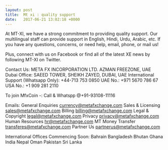```yaml
---
layout: post
title:  Mt xi : quality support 
date:   2017-06-21 13:02:18 +0000
---
```



At MT-XI, we have a strong commitment to providing quality support. Our multilingual staff can provide support in English, Hindi, Urdu, Arabic, etc. If you have any questions, concerns, or need help, email, phone, or mail us!

Plus, connect with us on Facebook or find all of the latest XE news by following MT-XI on Twitter.

Contact Us:
META FX INCORPORATION LTD.
AZMAN FREEZONE, UAE
Dubai Office: SAEED TOWER, SHEIKH ZAYED, DUBAI, UAE
International Support (Whatsapp Only): +44-713 753 0850
UAE No.: +971 5670 786 67
USA No.: +1 909 281 2110

To join MfxCoin -: Call & Whatspp @+91-93108-11116
 

Emails:
General Enquiries
currency@metafxchange.com
Sales & Licensing
sales@metafxchange.com
Billing
billing@metafxchange.com
Legal & Copyright
legal@metafxchange.com
Privacy
privacy@metafxchange.com
Human Resources
hr@metafxchange.com
MT Money Transfer
transferes@metafxchange.com
Partner Us
partnerus@metafxchange.com
 

International Offices Commencing Soon:
Bahrain
Bangladesh
Bhutan
Ghana
India
Nepal
Oman
Pakistan
Sri Lanka